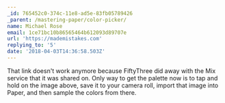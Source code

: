 ```yaml
---
_id: 765452c0-374c-11e8-ad5e-83fb05789426
_parent: /mastering-paper/color-picker/
name: Michael Rose
email: 1ce71bc10b86565464b612093d89707e
url: 'https://mademistakes.com'
replying_to: '5'
date: '2018-04-03T14:36:58.503Z'
---
```


That link doesn't work anymore because FiftyThree did away with the Mix service
that it was shared on. Only way to get the palette now is to tap and hold on the
image above, save it to your camera roll, import that image into Paper, and then
sample the colors from there.
